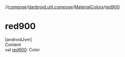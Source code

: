 //[compose](../../../index.md)/[danbroid.util.compose](../index.md)/[MaterialColors](index.md)/[red900](red900.md)



# red900  
[androidJvm]  
Content  
val [red900](red900.md): Color  



